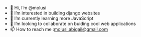 - 👋 Hi, I’m @molusi
- 👀 I’m interested in building django websites
- 🌱 I’m currently learning more JavaScript
- 💞️ I’m looking to collaborate on buiding cool web applications
- 📫 How to reach me :molusi.abigail@gmail.com



